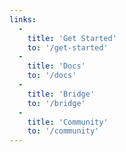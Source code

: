 ```yaml
---
links:
  -
    title: 'Get Started'
    to: '/get-started'
  -
    title: 'Docs'
    to: '/docs'
  -
    title: 'Bridge'
    to: '/bridge'
  -
    title: 'Community'
    to: '/community'
---
```

